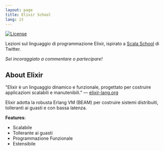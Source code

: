 ```yaml
---
layout: page
title: Elixir School
lang: it
---
```


[![License](//img.shields.io/badge/license-MIT-brightgreen.svg)](http://opensource.org/licenses/MIT)

Lezioni sul linguaggio di programmazione Elixir, ispirato a [Scala School](http://twitter.github.io/scala_school/) di Twitter.

_Sei incoraggiato a commentare o partecipare!_

## About Elixir

"Elixir è un linguaggio dinamico e funzionale, progettato per costruire applicazioni scalabili e manutenibili." — [elixir-lang.org](http://elixir-lang.org/)

Elixir adotta la robusta Erlang VM (BEAM) per costruire sistemi distribuiti, tolleranti ai guasti e con bassa latenza.

__Features__:

+ Scalabile
+ Tollerante ai guasti
+ Programmazione Funzionale
+ Estensibile
